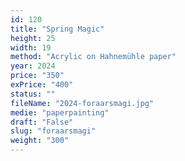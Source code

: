 ```yaml
---
id: 120
title: "Spring Magic"
height: 25
width: 19
method: "Acrylic on Hahnemühle paper"
year: 2024
price: "350"
exPrice: "400"
status: ""
fileName: "2024-foraarsmagi.jpg"
medie: "paperpainting"
draft: "False"
slug: "foraarsmagi"
weight: "300"
---
```

